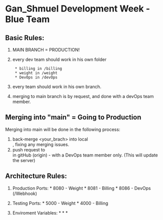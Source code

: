 # Gan_Shmuel Development Week - Blue Team

## Basic Rules:
1) MAIN BRANCH = PRODUCTION!
2) every dev team should work in his own folder

		* billing in /billing
		* weight in /weight  
		* DevOps in /devOps	
2) every team should work in his own branch.
4) merging to main branch is by request, and done with a devOps team member.

## Merging into "main" = Going to Production
Merging into main will be done in the following process:
1) back-merge <your_brach> into local <main>, fixing any merging issues. 
2) push request to <main> in gitHub (origin) - with a DevOps team member only. (This will update the server)

## Architecture Rules:
1) Production Ports:
		* 8080 - Weight
		* 8081 - Billing
		* 8086 - DevOps (/Webhook)

2) Testing Ports: 
		* 5000 - Weight
		* 4000 - Billing
3) Enviroment Variables:
		*
		*
		*
